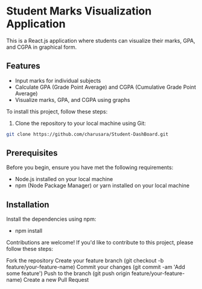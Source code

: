 # Student Marks Visualization Application

This is a React.js application where students can visualize their marks, GPA, and CGPA in graphical form.

## Features

- Input marks for individual subjects
- Calculate GPA (Grade Point Average) and CGPA (Cumulative Grade Point Average)
- Visualize marks, GPA, and CGPA using graphs



To install this project, follow these steps:

1. Clone the repository to your local machine using Git:
   
```bash
git clone https://github.com/charusara/Student-DashBoard.git
```
## Prerequisites
Before you begin, ensure you have met the following requirements:

- Node.js installed on your local machine
- npm (Node Package Manager) or yarn installed on your local machine


## Installation
Install the dependencies using npm:
 - npm install
   
Contributions are welcome! If you'd like to contribute to this project, please follow these steps:

  Fork the repository
  Create your feature branch (git checkout -b feature/your-feature-name)
  Commit your changes (git commit -am 'Add some feature')
  Push to the branch (git push origin feature/your-feature-name)
  Create a new Pull Request








